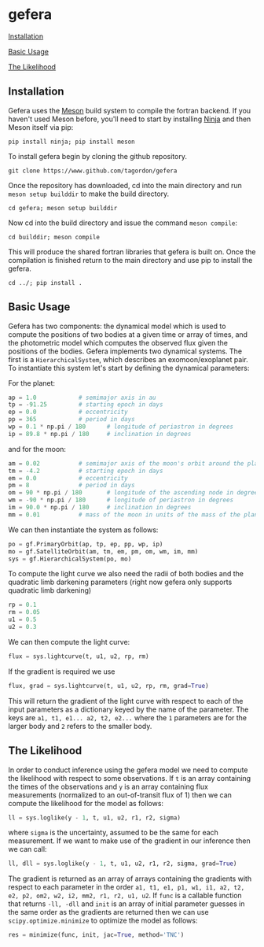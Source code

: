 # gefera

[Installation](#installation)

[Basic Usage](#installation)

[The Likelihood](#the-likelihood)

## Installation

Gefera uses the [Meson](https://mesonbuild.com/Quick-guide.html) build system to compile the fortran backend. If you haven't used Meson before, you'll need to start by installing [Ninja](https://github.com/ninja-build/ninja/) and then Meson itself via pip: 

```
pip install ninja; pip install meson
```

To install gefera begin by cloning the github repository. 

```
git clone https://www.github.com/tagordon/gefera
```

Once the repository has downloaded, cd into the main directory and run `meson setup builddir` to make the build directory.

```
cd gefera; meson setup builddir
``` 

Now cd into the build directory and issue the command `meson compile`:

```
cd builddir; meson compile
```

This will produce the shared fortran libraries that gefera is built on. Once the compilation is finished return to the main directory and use pip to install the gefera. 

```
cd ../; pip install .
```
 
## Basic Usage

Gefera has two components: the dynamical model which is used to compute the positions of two bodies at a given time or array of times, and the photometric model which computes the observed flux given the positions of the bodies. Gefera implements two dynamical systems. The first is a `HierarchicalSystem`, which describes an exomoon/exoplanet pair. To instantiate this system let's start by defining the dynamical parameters:

For the planet:

```python
ap = 1.0			# semimajor axis in au
tp = -91.25			# starting epoch in days
ep = 0.0			# eccentricity 
pp = 365			# period in days
wp = 0.1 * np.pi / 180		# longitude of periastron in degrees
ip = 89.8 * np.pi / 180		# inclination in degrees
```

and for the moon:    

```python
am = 0.02			# semimajor axis of the moon's orbit around the planet in au
tm = -4.2			# starting epoch in days
em = 0.0			# eccentricity
pm = 8				# period in days
om = 90 * np.pi / 180		# longitude of the ascending node in degrees
wm = -90 * np.pi / 180		# longitude of periastron in degrees
im = 90.0 * np.pi / 180		# inclination in degrees
mm = 0.01			# mass of the moon in units of the mass of the planet
```

We can then instantiate the system as follows: 

```python
po = gf.PrimaryOrbit(ap, tp, ep, pp, wp, ip)
mo = gf.SatelliteOrbit(am, tm, em, pm, om, wm, im, mm)
sys = gf.HierarchicalSystem(po, mo)
```

To compute the light curve we also need the radii of both bodies and the quadratic limb darkening parameters (right now gefera only supports quadratic limb darkening)

```python
rp = 0.1
rm = 0.05
u1 = 0.5
u2 = 0.3
```

We can then compute the light curve:

```python
flux = sys.lightcurve(t, u1, u2, rp, rm)
```

If the gradient is required we use

```python
flux, grad = sys.lightcurve(t, u1, u2, rp, rm, grad=True)
```

This will return the gradient of the light curve with respect to each of the input parameters as a dictionary keyed by the name of the parameter. The keys are `a1, t1, e1... a2, t2, e2...` where the `1` parameters are for the larger body and `2` refers to the smaller body. 

## The Likelihood 

In order to conduct inference using the gefera model we need to compute the likelihood with respect to some observations. If `t` is an array containing the times of the observations and `y` is an array containing flux measurements (normalized to an out-of-transit flux of 1) then we can compute the likelihood for the model as follows:

```python
ll = sys.loglike(y - 1, t, u1, u2, r1, r2, sigma)
``` 

where `sigma` is the uncertainty, assumed to be the same for each measurement. If we want to make use of the gradient in our inference then we can call:

```python
ll, dll = sys.loglike(y - 1, t, u1, u2, r1, r2, sigma, grad=True)
```

The gradient is returned as an array of arrays containing the gradients with respect to each parameter in the order `a1, t1, e1, p1, w1, i1, a2, t2, e2, p2, om2, w2, i2, mm2, r1, r2, u1, u2`. If `func` is a callable function that returns `-ll, -dll` and `init` is an array of initial parameter guesses in the same order as the gradients are returned then we can use `scipy.optimize.minimize` to optimize the model as follows:

```python
res = minimize(func, init, jac=True, method='TNC')
```
